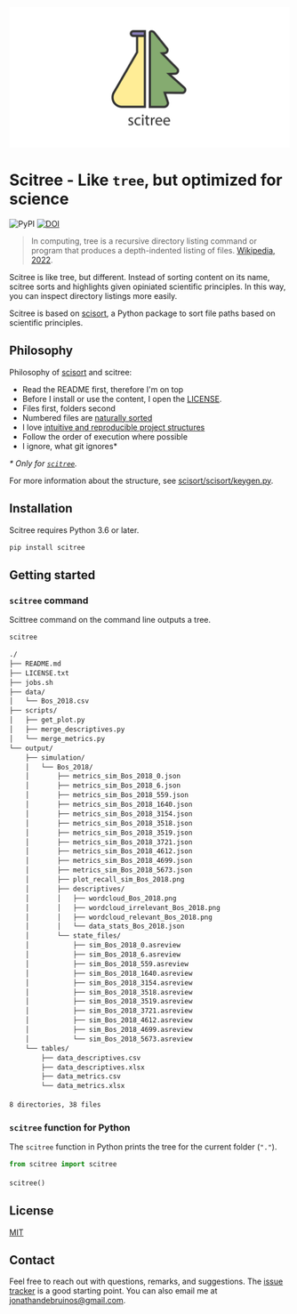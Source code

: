 <p align="center">
  <img alt="Scitree - Like tree, but optimized for science" src="https://github.com/J535D165/scitree/raw/main/scitree_repocard.svg">
</p>

# Scitree - Like `tree`, but optimized for science

![PyPI](https://img.shields.io/pypi/v/scitree) [![DOI](https://zenodo.org/badge/541578065.svg)](https://zenodo.org/badge/latestdoi/541578065)

> In computing, tree is a recursive directory listing command or program that
> produces a depth-indented listing of files. [Wikipedia, 2022](https://en.wikipedia.org/wiki/Tree_(command)).

Scitree is like tree, but different. Instead of sorting content on its name,
scitree sorts and highlights given opiniated scientific principles. In this
way, you can inspect directory listings more easily.

Scitree is based on [scisort](https://github.com/j535d165/scisort), a Python
package to sort file paths based on scientific principles.

## Philosophy

Philosophy of [scisort](https://github.com/j535d165/scisort) and scitree:

- Read the README first, therefore I'm on top
- Before I install or use the content, I open the [LICENSE](https://choosealicense.com/).
- Files first, folders second
- Numbered files are [naturally sorted](https://en.wikipedia.org/wiki/Natural_sort_order)
- I love [intuitive and reproducible project structures](https://doi.org/10.1371/journal.pcbi.1005510)
- Follow the order of execution where possible
- I ignore, what git ignores\*

*\* Only for [`scitree`](https://github.com/J535D165/scitree).*

For more information about the structure, see [scisort/scisort/keygen.py](https://github.com/J535D165/scisort/blob/main/scisort/keygen.py). 

## Installation

Scitree requires Python 3.6 or later.

```sh
pip install scitree
```

## Getting started

### `scitree` command

Scittree command on the command line outputs a tree.
```sh
scitree
```

<!--
cd example/example_makita
scitree

scitree example/example_makita
 -->

```sh
./
├── README.md
├── LICENSE.txt
├── jobs.sh
├── data/
│   └── Bos_2018.csv
├── scripts/
│   ├── get_plot.py
│   ├── merge_descriptives.py
│   └── merge_metrics.py
└── output/
    ├── simulation/
    │   └── Bos_2018/
    │       ├── metrics_sim_Bos_2018_0.json
    │       ├── metrics_sim_Bos_2018_6.json
    │       ├── metrics_sim_Bos_2018_559.json
    │       ├── metrics_sim_Bos_2018_1640.json
    │       ├── metrics_sim_Bos_2018_3154.json
    │       ├── metrics_sim_Bos_2018_3518.json
    │       ├── metrics_sim_Bos_2018_3519.json
    │       ├── metrics_sim_Bos_2018_3721.json
    │       ├── metrics_sim_Bos_2018_4612.json
    │       ├── metrics_sim_Bos_2018_4699.json
    │       ├── metrics_sim_Bos_2018_5673.json
    │       ├── plot_recall_sim_Bos_2018.png
    │       ├── descriptives/
    │       │   ├── wordcloud_Bos_2018.png
    │       │   ├── wordcloud_irrelevant_Bos_2018.png
    │       │   ├── wordcloud_relevant_Bos_2018.png
    │       │   └── data_stats_Bos_2018.json
    │       └── state_files/
    │           ├── sim_Bos_2018_0.asreview
    │           ├── sim_Bos_2018_6.asreview
    │           ├── sim_Bos_2018_559.asreview
    │           ├── sim_Bos_2018_1640.asreview
    │           ├── sim_Bos_2018_3154.asreview
    │           ├── sim_Bos_2018_3518.asreview
    │           ├── sim_Bos_2018_3519.asreview
    │           ├── sim_Bos_2018_3721.asreview
    │           ├── sim_Bos_2018_4612.asreview
    │           ├── sim_Bos_2018_4699.asreview
    │           └── sim_Bos_2018_5673.asreview
    └── tables/
        ├── data_descriptives.csv
        ├── data_descriptives.xlsx
        ├── data_metrics.csv
        └── data_metrics.xlsx

8 directories, 38 files
```


### `scitree` function for Python

The `scitree` function in Python prints the tree for the current folder (`"."`).

```python
from scitree import scitree

scitree()
```


## License

[MIT](/LICENSE)

## Contact

Feel free to reach out with questions, remarks, and suggestions. The
[issue tracker](/issues) is a good starting point. You can also email me at
[jonathandebruinos@gmail.com](mailto:jonathandebruinos@gmail.com).
